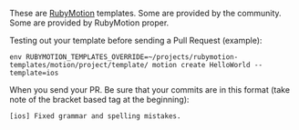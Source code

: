 These are [RubyMotion](http://rubymotion.com) templates. Some are
provided by the community. Some are provided by RubyMotion
proper.

Testing out your template before sending a Pull Request (example):

```
env RUBYMOTION_TEMPLATES_OVERRIDE=~/projects/rubymotion-templates/motion/project/template/ motion create HelloWorld --template=ios
```

When you send your PR. Be sure that your commits are in this format (take note of the bracket based tag at the beginning):

```
[ios] Fixed grammar and spelling mistakes.
```
